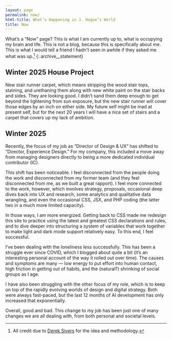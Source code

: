 ```yaml
---
layout: page
permalink: now/
html-title: What’s Happening in J. Hogue’s World
title: Now
---
```


What’s a “Now” page? This is what I am currently up to, what is occupying my brain and life. This is not a blog, because this is specifically about me. This is what I would tell a friend I hadn’t seen in awhile if they asked me what was up.[^1]
{:.archive__statement}


## Winter 2025 House Project

New stair runner carpet, which means stripping the wood stair tops, staining, and urethaning them along with new white paint on the stair backs and sides. They are looking good. I didn’t sand them deep enough to get beyond the lightening from sun exposure, but the new stair runner will cover those edges by an inch on either side. My future self might be mad at present self, but for the next 20 years I will have a nice set of stairs and a carpet that covers up my lack of ambition.


## Winter 2025

Recently, the focus of my job as “Director of Design & <span class="abbr">UX</span>” has shifted to “Director, Experience Design.” For my company, this included a move away from managing designers directly to being a more dedicated individual contributor (<span class="abbr">IC</span>).

This shift has been noticeable. I feel disconnected from the people doing the work and disconnected from my former team (and they feel disconnected from me, as we built a great rapport). I feel more connected to the work, however, which involves strategy, proposals, occasional deep dives back into <span class="abbr">UX</span> and research, some analytics and qualitative data wrangling, and even the occasional <span class="abbr">CSS</span>, <span class="abbr">JSX</span>, and <span class="abbr">PHP</span> coding (the latter two in a much more limited capacity).

In those ways, I am more energized. Getting back to <span class="abbr">CSS</span> made me redesign this site to practice using the latest and greatest <span class="abbr">CSS</span> declarations and rules, and to dive deeper into structuring a system of variables that work together to make light and dark mode support relatively easy. To this end, I feel successful.

I’ve been dealing with the loneliness less successfully. This has been a struggle ever since COVID, which I blogged about quite a bit (it’s an interesting personal account of the way it rolled out over time). The causes and symptoms are many — low energy to put effort into human contact, high friction in getting out of habits, and the (natural?) shrinking of social groups as I age.

I have also been struggling with the other focus of my role, which is to keep on top of the rapidly evolving worlds of design and digital strategy. Both were always fast-paced, but the last 12 months of AI development has only increased that exponentially.

Overall, good and bad. This change to my job has been just one of many changes we are all dealing with, from both personal and societal levels.

[^1]: All credit due to [Derek Sivers](https://sive.rs/now) for the idea and methodology.